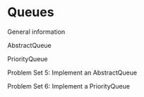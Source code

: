 # Queues

General information

AbstractQueue

PriorityQueue

Problem Set 5: Implement an AbstractQueue

Problem Set 6: Implement a PriorityQueue

